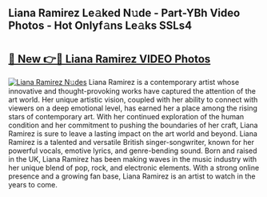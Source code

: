 ## Liana Ramirez Le𝚊ked N𝚞de - Part-YBh Video Photos - Hot Onlyf𝚊ns Le𝚊ks SSLs4

# <h2><a href="http://ac20628.deff.icu/?id=Liana+Ramirez">🔗 New 👉🔴 Liana Ramirez VIDEO Photos</a></h2>

[![Liana Ramirez N𝚞des](https://i.imgur.com/rIISA9y.gif)](http://ac20628.deff.icu/?id=Liana+Ramirez)
Liana Ramirez is a contemporary artist whose innovative and thought-provoking works have captured the attention of the art world. Her unique artistic vision, coupled with her ability to connect with viewers on a deep emotional level, has earned her a place among the rising stars of contemporary art. With her continued exploration of the human condition and her commitment to pushing the boundaries of her craft, Liana Ramirez is sure to leave a lasting impact on the art world and beyond. Liana Ramirez is a talented and versatile British singer-songwriter, known for her powerful vocals, emotive lyrics, and genre-bending sound. Born and raised in the UK, Liana Ramirez has been making waves in the music industry with her unique blend of pop, rock, and electronic elements. With a strong online presence and a growing fan base, Liana Ramirez is an artist to watch in the years to come.
